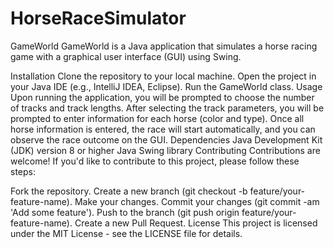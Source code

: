 # HorseRaceSimulator

GameWorld
GameWorld is a Java application that simulates a horse racing game with a graphical user interface (GUI) using Swing.

Installation
Clone the repository to your local machine.
Open the project in your Java IDE (e.g., IntelliJ IDEA, Eclipse).
Run the GameWorld class.
Usage
Upon running the application, you will be prompted to choose the number of tracks and track lengths.
After selecting the track parameters, you will be prompted to enter information for each horse (color and type).
Once all horse information is entered, the race will start automatically, and you can observe the race outcome on the GUI.
Dependencies
Java Development Kit (JDK) version 8 or higher
Java Swing library
Contributing
Contributions are welcome! If you'd like to contribute to this project, please follow these steps:

Fork the repository.
Create a new branch (git checkout -b feature/your-feature-name).
Make your changes.
Commit your changes (git commit -am 'Add some feature').
Push to the branch (git push origin feature/your-feature-name).
Create a new Pull Request.
License
This project is licensed under the MIT License - see the LICENSE file for details.
